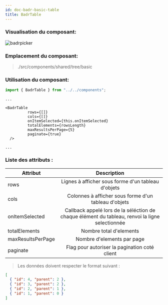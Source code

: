 ```yaml
---
id: doc-badr-basic-table
title: BadrTable
---
```


### Visualisation du composant:

![badrpicker](assets/badrTableBasic.png)

### Emplacement du composant:

> ./src/components/shared/tree/basic

### Utilisation du composant:

```javascript
import { BadrTable } from "../../components";
```

```JSX
...

<BadrTable
          rows={[]}
          cols={[]}
          onItemSelected={this.onItemSelected}
          totalElements={rowsLength}
          maxResultsPerPage={5}
          paginate={true}
  />

...
```

### Liste des attributs :

| Attribut          |                                           Description                                           |
| ----------------- | :---------------------------------------------------------------------------------------------: |
| rows              |                       Lignes à afficher sous forme d'un tableau d'objets                        |
| cols              |                      Colonnes à afficher sous forme d'un tableau d'objets                       |
| onItemSelected    | Callback appelé lors de la séléction de chaque élément du tableau, renvoi la ligne selectionnée |
| totalElements     |                                     Nombre total d'elements                                     |
| maxResultsPerPage |                                   Nombre d'elements par page                                    |
| paginate          |                          Flag pour autoriser la pagination coté client                          |

> Les données doivent respecter le format suivant :

```json
[
  { "id": 4, "parent": 2 },
  { "id": 3, "parent": 2 },
  { "id": 2, "parent": 1 },
  { "id": 1, "parent": 0 }
]
```
